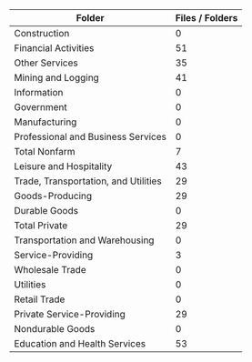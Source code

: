 | Folder                               |   Files / Folders |
|--------------------------------------|-------------------|
| Construction                         |                 0 |
| Financial Activities                 |                51 |
| Other Services                       |                35 |
| Mining and Logging                   |                41 |
| Information                          |                 0 |
| Government                           |                 0 |
| Manufacturing                        |                 0 |
| Professional and Business Services   |                 0 |
| Total Nonfarm                        |                 7 |
| Leisure and Hospitality              |                43 |
| Trade, Transportation, and Utilities |                29 |
| Goods-Producing                      |                29 |
| Durable Goods                        |                 0 |
| Total Private                        |                29 |
| Transportation and Warehousing       |                 0 |
| Service-Providing                    |                 3 |
| Wholesale Trade                      |                 0 |
| Utilities                            |                 0 |
| Retail Trade                         |                 0 |
| Private Service-Providing            |                29 |
| Nondurable Goods                     |                 0 |
| Education and Health Services        |                53 |